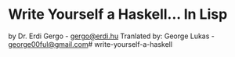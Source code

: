 # Write Yourself a Haskell... In Lisp

by Dr. Erdi Gergo - gergo@erdi.hu
Tranlated by: George Lukas - george00ful@gmail.com# write-yourself-a-haskell
